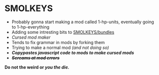 # SMOLKEYS

- Probably gonna start making a mod called 1-hp-units, eventually going to 1-hp-everything
- Adding some intresting bits to [SMOLKEYS/bundles](https://github.com/SMOLKEYS/bundles)
- *Cursed mod maker*
- Tends to fix grammar in mods by forking them
- Trying to make a normal mod *(and not doing so)*
- ***Copypastes javascript code to mods to make cursed mods***
- ***~~Screams at mod errors~~***

**Do not the weird or *you the die.***
